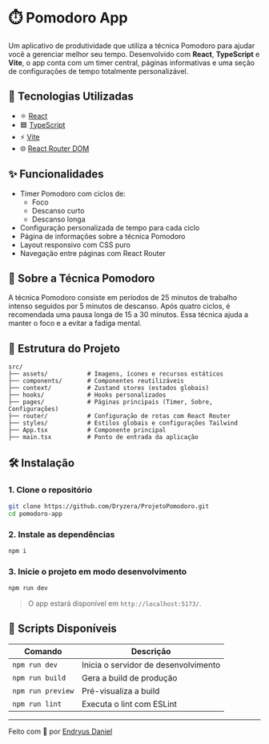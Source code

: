 # ⏱️ Pomodoro App

Um aplicativo de produtividade que utiliza a técnica Pomodoro para ajudar você a gerenciar melhor seu tempo. Desenvolvido com **React**, **TypeScript** e **Vite**, o app conta com um timer central, páginas informativas e uma seção de configurações de tempo totalmente personalizável.

## 🚀 Tecnologias Utilizadas

- ⚛️ [React](https://reactjs.org/)
- 🟦 [TypeScript](https://www.typescriptlang.org/)
- ⚡ [Vite](https://vitejs.dev/)
- 🌐 [React Router DOM](https://reactrouter.com/)

## ✨ Funcionalidades

- Timer Pomodoro com ciclos de:
  - Foco
  - Descanso curto
  - Descanso longa
- Configuração personalizada de tempo para cada ciclo
- Página de informações sobre a técnica Pomodoro
- Layout responsivo com CSS puro
- Navegação entre páginas com React Router

## 🧠 Sobre a Técnica Pomodoro

A técnica Pomodoro consiste em períodos de 25 minutos de trabalho intenso seguidos por 5 minutos de descanso. Após quatro ciclos, é recomendada uma pausa longa de 15 a 30 minutos. Essa técnica ajuda a manter o foco e a evitar a fadiga mental.

## 📁 Estrutura do Projeto

```
src/
├── assets/           # Imagens, ícones e recursos estáticos
├── components/       # Componentes reutilizáveis
├── context/          # Zustand stores (estados globais)
├── hooks/            # Hooks personalizados
├── pages/            # Páginas principais (Timer, Sobre, Configurações)
├── router/           # Configuração de rotas com React Router
├── styles/           # Estilos globais e configurações Tailwind
├── App.tsx           # Componente principal
├── main.tsx          # Ponto de entrada da aplicação
```

## 🛠️ Instalação

### 1. Clone o repositório

```bash
git clone https://github.com/Dryzera/ProjetoPomodoro.git
cd pomodoro-app
```

### 2. Instale as dependências

```bash
npm i
```

### 3. Inicie o projeto em modo desenvolvimento

```bash
npm run dev
```

> O app estará disponível em `http://localhost:5173/`.

## 🧪 Scripts Disponíveis

| Comando            | Descrição                          |
|--------------------|--------------------------------------|
| `npm run dev`      | Inicia o servidor de desenvolvimento |
| `npm run build`    | Gera a build de produção             |
| `npm run preview`  | Pré-visualiza a build                |
| `npm run lint`     | Executa o lint com ESLint            |

---

Feito com 💚 por [Endryus Daniel](https://endryus-daniel.vercel.app)
